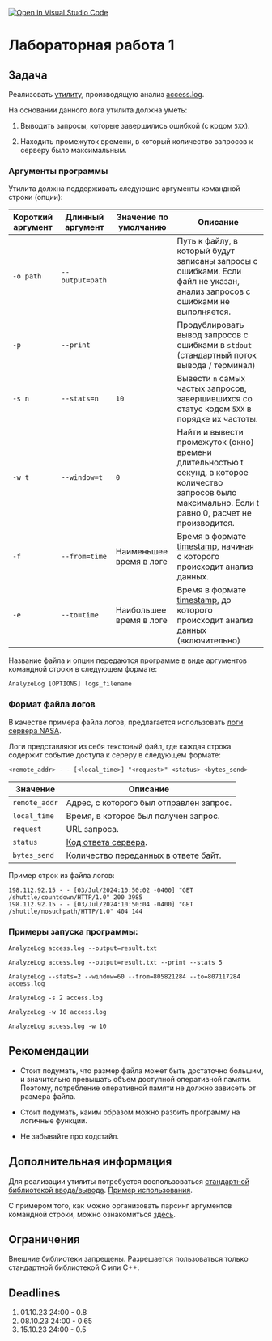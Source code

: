 [![Open in Visual Studio Code](https://classroom.github.com/assets/open-in-vscode-2e0aaae1b6195c2367325f4f02e2d04e9abb55f0b24a779b69b11b9e10269abc.svg)](https://classroom.github.com/online_ide?assignment_repo_id=16092195&assignment_repo_type=AssignmentRepo)
# Лабораторная работа 1

## Задача

Реализовать [утилиту](https://ru.wikipedia.org/wiki/%D0%A3%D1%82%D0%B8%D0%BB%D0%B8%D1%82%D0%B0), производящую анализ [access.log](https://ru.wikipedia.org/wiki/Access.log).


На основании данного лога утилита должна уметь:

1. Выводить запросы, которые завершились ошибкой (с кодом `5XX`).

2. Находить промежуток времени, в который количество запросов к серверу было максимальным.


### Аргументы программы

Утилита должна поддерживать следующие аргументы командной строки (опции):

| Короткий аргумент | Длинный аргумент  | Значение по умолчанию   | Описание |
|-------------------|-------------------|-------------------------|----------|
| `-o path`         | `--output=path`   |                         | Путь к файлу, в который будут записаны запросы с ошибками. Если файл не указан, анализ запросов с ошибками не выполняется. |
| `-p`              | `--print`         |                         | Продублировать вывод запросов с ошибками в `stdout` (стандартный поток вывода / терминал) |
| `-s n`            | `--stats=n`       | `10`                    | Вывести `n` самых частых запросов, завершившихся со статус кодом `5XX` в порядке их частоты. |
| `-w t`            | `--window=t`      | `0`                     | Найти и вывести промежуток (окно) времени длительностью t секунд, в которое количество запросов было максимально. Eсли t равно 0, расчет не производится. |
| `-f`              | `--from=time`     | Наименьшее время в логе | Время в формате [timestamp](https://www.unixtimestamp.com), начиная с которого происходит анализ данных. |
| `-е`              | `--to=time`       | Наибольшее время в логе | Время в формате [timestamp](https://www.unixtimestamp.com), до которого происходит анализ данных (включительно) |

Название файла и опции передаются программе в виде аргументов командной строки в следующем формате:

```
AnalyzeLog [OPTIONS] logs_filename
```

### Формат файла логов

В качестве примера файла логов, предлагается использовать [логи сервера NASA](https://drive.google.com/file/d/1jjzMocc0Rn9TqkK_51Oo93Fy78KYnm2i/view).

Логи представляют из себя текстовый файл, где каждая строка содержит событие доступа к сереру в следующем формате:

`<remote_addr> - - [<local_time>] "<request>" <status> <bytes_send>`

| Значение     | Описание                                |
|--------------|-----------------------------------------|
| `remote_addr`| Адрес, с которого был отправлен запрос. |
| `local_time` | Время, в которое был получен запрос.    |
| `request`    | URL запроса.                            |
| `status`     | [Код ответа сервера](https://developer.mozilla.org/en-US/docs/Web/HTTP/Status). |
| `bytes_send` | Количество переданных в ответе байт.    |

Пример строк из файла логов:

```
198.112.92.15 - - [03/Jul/2024:10:50:02 -0400] "GET /shuttle/countdown/HTTP/1.0" 200 3985
198.112.92.15 - - [03/Jul/2024:10:50:04 -0400] "GET /shuttle/nosuchpath/HTTP/1.0" 404 144
```

### Примеры запуска программы:

```
AnalyzeLog access.log --output=result.txt
```

```
AnalyzeLog access.log --output=result.txt --print --stats 5
```

```
AnalyzeLog --stats=2 --window=60 --from=805821284 --to=807117284 access.log
```

```
AnalyzeLog -s 2 access.log
```

```
AnalyzeLog -w 10 access.log
```

```
AnalyzeLog access.log -w 10
```

## Рекомендации

- Стоит подумать, что размер файла может быть достаточно большим, и значительно превышать объем доступной оперативной памяти. Поэтому, потребление оперативной памяти не должно зависеть от размера файла.

- Стоит подумать, каким образом можно разбить программу на логичные функции.

- Не забывайте про кодстайл.

## Дополнительная информация

Для реализации утилиты потребуется воспользоваться [стандартной библиотекой ввода/вывода](https://en.cppreference.com/w/cpp/io/basic_ifstream). [Пример использования](https://cplusplus.com/doc/tutorial/files/).

С примером того, как можно организовать парсинг аргументов командной строки, можно ознакомиться [здесь](http://www.cplusplus.com/articles/DEN36Up4/).

## Ограничения

Внешние библиотеки запрещены. Разрешается пользоваться только стандартной библиотекой С или С++.

## Deadlines

1. 01.10.23 24:00 - 0.8
2. 08.10.23 24:00 - 0.65
3. 15.10.23 24:00 - 0.5
